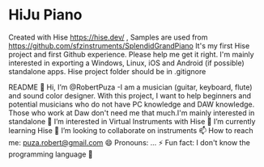 # HiJu Piano
Created with Hise https://hise.dev/ ,
Samples are used from https://github.com/sfzinstruments/SplendidGrandPiano
It's my first Hise project and first Github experience. 
Please help me get it right. 
I'm mainly interested in exporting a Windows, Linux, iOS and Android (if possible)  standalone apps.
Hise project folder should be in .gitignore


README
👋 Hi, I’m @RobertPuza
-I am a musician (guitar, keyboard, flute) and sound color designer. With this project, I want to help beginners and potential musicians who do not have PC knowledge and DAW knowledge. Those who work at Daw don't need me that much.I'm mainly interested in standalone
👀 I’m interested in Virtual Instruments with Hise
🌱 I’m currently learning Hise
💞️ I’m looking to collaborate on instruments
📫 How to reach me: puza.robert@gmail.com
😄 Pronouns: ...
⚡ Fun fact: I don't know the programming language 🤭
